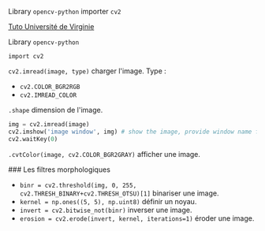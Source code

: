 Library `opencv-python` importer `cv2`

[Tuto Université de Virginie](https://learning.rc.virginia.edu/notes/opencv/)

Library `opencv-python`

`import cv2`

`cv2.imread(image, type)` charger l'image. Type :

* `cv2.COLOR_BGR2RGB`
* `cv2.IMREAD_COLOR`

`.shape` dimension de l'image.

``` python
img = cv2.imread(image)
cv2.imshow('image window', img) # show the image, provide window name first
cv2.waitKey(0)
```

`.cvtColor(image, cv2.COLOR_BGR2GRAY)` afficher une image.

### Les filtres morphologiques
 
* `binr = cv2.threshold(img, 0, 255, cv2.THRESH_BINARY+cv2.THRESH_OTSU)[1]` binariser une image.
* `kernel = np.ones((5, 5), np.uint8)` définir un noyau.
* `invert = cv2.bitwise_not(binr)` inverser une image.
* `erosion = cv2.erode(invert, kernel, iterations=1)` éroder une image.
